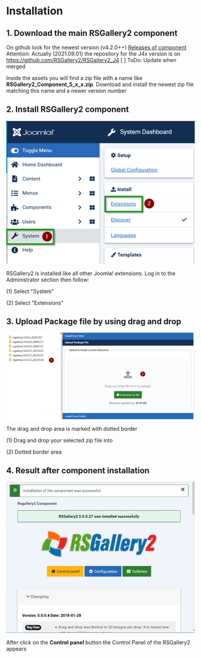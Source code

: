 # Installation

## 1\. Download the main RSGallery2 component

On github look for the newest version (v4.2.0++) [Releases of component](https://github.com/RSGallery2/RSGallery2_Component/releases)
Attention: Actually (2021.09.01) the repository for the J4x version is on https://github.com/RSGallery2/RSGallery2_J4
[ ] ToDo: Update when merged 

Inside the assets you will find a zip file with a name like **RSGallery2_Component_5_x_x.zip**. Download and install the newest zip file matching this name and a newer version number

## **2\. Install RSGallery2 component**

![Build.03a.install](https://github.com/RSGallery2/RSGallery2_Project/blob/master/Documentation/J!4x/images4Doc/build.03a.install.png?raw=true)

RSGallery2 is installed like all other Joomla! extensions. Log in to the Administrator section then follow:

(1) Select "System"

(2) Select "Extensions"

## 3\. Upload Package file by using drag and drop

![Build.03d.install](https://github.com/RSGallery2/RSGallery2_Project/blob/master/Documentation/J!4x/images4Doc/build.03d.install.png?raw=true)


The drag and drop area is marked with dotted border

(1) Drag and drop your selected zip file into

(2) Dotted border area

## 4\. Result after component installation

![Build.04.install](https://github.com/RSGallery2/RSGallery2_Project/blob/master/Documentation/J!4x/images4Doc/build.04.install.png?raw=true)

After click on the **Control panel** button the Control Panel of the RSGallery2 appears
